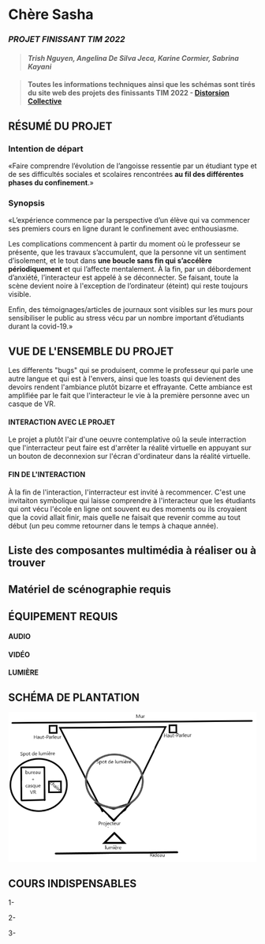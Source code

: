 # Chère Sasha
### *PROJET FINISSANT TIM 2022*
>#### *Trish Nguyen, Angelina De Silva Jeca, Karine Cormier, Sabrina Kayani* 

>#### Toutes les informations techniques ainsi que les schémas sont tirés du site web des projets des finissants TIM 2022 - [Distorsion Collective](https://tim-montmorency.com/2022/projets/Distorsion-collective/docs/web/index.html)
## RÉSUMÉ DU PROJET 

### Intention de départ
«Faire comprendre l’évolution de l’angoisse ressentie par un étudiant type et de ses difficultés sociales et scolaires rencontrées **au fil des différentes phases du confinement**.»

### Synopsis
«L’expérience commence par la perspective d’un élève qui va commencer ses premiers cours en ligne durant le confinement avec enthousiasme.

Les complications commencent à partir du moment où le professeur se présente, que les travaux s’accumulent, que la personne vit un sentiment d’isolement, et le tout dans **une boucle sans fin qui s’accélère périodiquement** et qui l’affecte mentalement. À la fin, par un débordement d’anxiété, l’interacteur est appelé à se déconnecter. Se faisant, toute la scène devient noire à l'exception de l’ordinateur (éteint) qui reste toujours visible.

Enfin, des témoignages/articles de journaux sont visibles sur les murs pour sensibiliser le public au stress vécu par un nombre important d’étudiants durant la covid-19.»

## VUE DE L'ENSEMBLE DU PROJET

Les differents "bugs" qui se produisent, comme le professeur qui parle une autre langue et qui est à l'envers, ainsi que les toasts qui devienent des devoirs rendent l'ambiance plutôt bizarre et effrayante. Cette ambiance est amplifiée par le fait que l'interacteur le vie à la première personne avec un casque de VR.

#### INTERACTION AVEC LE PROJET
Le projet a plutôt l'air d'une oeuvre contemplative oû la seule interraction que l'interracteur peut faire est d'arrêter la réalité virtuelle en appuyant sur un bouton de deconnexion sur l'écran d'ordinateur dans la réalité virtuelle.
#### FIN DE L'INTERACTION
À la fin de l'interaction, l'interracteur est invité à recommencer. C'est une invitaiton symbolique qui laisse comprendre à l'interacteur que les étudiants qui ont vécu l'école en ligne ont souvent eu des moments ou ils croyaient que la covid allait finir, mais quelle ne faisait que revenir comme au tout début (un peu comme retourner dans le temps à chaque année).


## Liste des composantes multimédia à réaliser ou à trouver


## Matériel de scénographie requis


## ÉQUIPEMENT REQUIS
#### AUDIO

#### VIDÉO

#### LUMIÈRE



## SCHÉMA DE PLANTATION
![PLANTATION](/medias/distorsion_temporelle_plantation.png)
## COURS INDISPENSABLES
1- 

2- 

3- 


